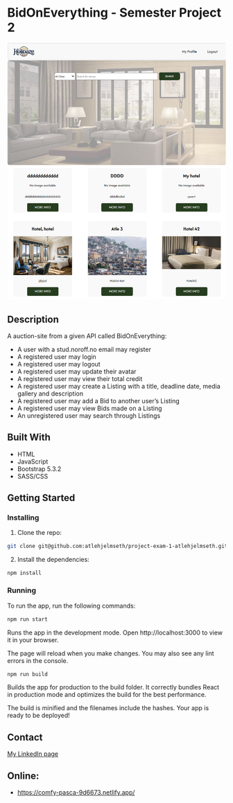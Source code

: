 # BidOnEverything - Semester Project 2

![image](https://github.com/atlehjelmseth/project-exam-2/blob/main/src/holidaze_git.png)


## Description

A auction-site from a given API called BidOnEverything:

- A user with a stud.noroff.no email may register
- A registered user may login
- A registered user may logout
- A registered user may update their avatar
- A registered user may view their total credit
- A registered user may create a Listing with a title, deadline date, media gallery and description
- A registered user may add a Bid to another user’s Listing
- A registered user may view Bids made on a Listing
- An unregistered user may search through Listings

## Built With

- HTML
- JavaScript
- Bootstrap 5.3.2
- SASS/CSS

## Getting Started

### Installing

1. Clone the repo:

```bash
git clone git@github.com:atlehjelmseth/project-exam-1-atlehjelmseth.git
```

2. Install the dependencies:

```
npm install
```

### Running

To run the app, run the following commands:

```bash
npm run start
```

Runs the app in the development mode.
Open http://localhost:3000 to view it in your browser.

The page will reload when you make changes.
You may also see any lint errors in the console.

```bash
npm run build
```
Builds the app for production to the build folder.
It correctly bundles React in production mode and optimizes the build for the best performance.

The build is minified and the filenames include the hashes.
Your app is ready to be deployed!

## Contact
[My LinkedIn page](https://www.linkedin.com/in/atle-reinfjord-andersen-hjelmseth-42709b30/)

## Online:
- https://comfy-pasca-9d6673.netlify.app/
